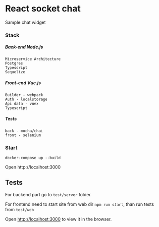 # React socket chat
Sample chat widget

### Stack
##### Back-end Node.js
    Microservice Architecture
    Postgres
    Typescript
    Sequelize
    
##### Front-end Vue.js
    Builder - webpack
    Auth - localstorage
    Api data - vuex
    Typescript
    
##### Tests
    back - mocha/chai
    front - selenium
    

### Start 
      
    docker-compose up --build

Open http://localhost:3000
## Tests

For backend part go to `test/server` folder.

For frontend need to start site from web dir `npm run start`, than run tests from `test/web`

Open [http://localhost:3000](http://localhost:3000) to view it in the browser.
